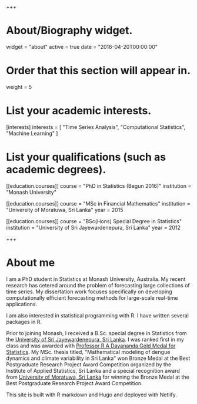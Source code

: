 +++
# About/Biography widget.
widget = "about"
active = true
date = "2016-04-20T00:00:00"

# Order that this section will appear in.
weight = 5

# List your academic interests.
[interests]
  interests = [
    "Time Series Analysis",
    "Computational Statistics",
    "Machine Learning"
  ]

# List your qualifications (such as academic degrees).
[[education.courses]]
  course = "PhD in Statistics (Begun 2016)"
  institution = "Monash University"

[[education.courses]]
  course = "MSc in Financial Mathematics"
  institution = "University of Moratuwa, Sri Lanka"
  year = 2015

[[education.courses]]
  course = "BSc(Hons) Special Degree in Statistics"
  institution = "University of Sri Jayewardenepura, Sri Lanka"
  year = 2012
 
+++

# About me

I am a PhD student in Statistics at Monash University, Australia. My recent research has cetered around the problem of forecasting large collections of time series. My dissertation work focuses specifically on developing computationally efficient forecasting methods for large-scale real-time applications. 

I am also interested in statistical programming with R. I have written several  packages in R. 

Prior to joining Monash, I received a B.Sc. special degree in Statistics from the [University of Sri Jayewardenepura, Sri Lanka](https://www.sjp.ac.lk/). I was ranked first in my class and was awarded with [Professor R A Dayananda Gold Medal for Statistics](http://science.sjp.ac.lk/scholarships/). My MSc. thesis titled, "Mathematical modeling of dengue dynamics and climate variability in Sri Lanka" won Bronze Medal at the Best Postgraduate Research Project Award Competition organized by the Institute of Applied Statistics, Sri Lanka and a special recognition award from [University of Moratuwa, Sri Lanka](https://www.mrt.ac.lk/web/) for winning the Bronze Medal at the Best Postgraduate Research Project Award Competition.  

This site is built with R markdown and Hugo and deployed with Netlify.
